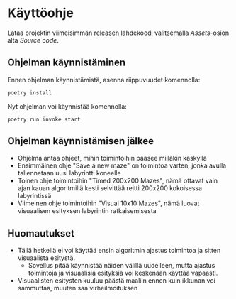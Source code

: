 # Käyttöohje

Lataa projektin viimeisimmän [releasen](https://github.com/Sippee/Labyrintin-Ratkoja/releases) lähdekoodi valitsemalla _Assets_-osion alta _Source code_.

## Ohjelman käynnistäminen

Ennen ohjelman käynnistämistä, asenna riippuvuudet komennolla:

```bash
poetry install
```

Nyt ohjelman voi käynnistää komennolla:

```
poetry run invoke start
```

## Ohjelman käynnistämisen jälkee
- Ohjelma antaa ohjeet, mihin toimintoihin pääsee milläkin käskyllä
- Ensimmäinen ohje "Save a new maze" on toimintoa varten, jonka avulla tallennetaan uusi labyrintti koneelle
- Toinen ohje toimintoihin "Timed 200x200 Mazes", nämä ottavat vain ajan kauan algoritmillä kesti selvittää reitti 200x200 kokoisessa labyrintissä
- Viimeinen ohje toimintoihin "Visual 10x10 Mazes", nämä luovat visuaalisen esityksen labyrintin ratkaisemisesta

## Huomautukset
- Tällä hetkellä ei voi käyttää ensin algoritmin ajastus toimintoa ja sitten visuaalista esitystä.  
  - Sovellus pitää käynnistää näiden välillä uudelleen, mutta ajastus toimintoja ja visuaalisia esityksiä voi keskenään käyttää vapaasti.  
- Visuaalisten esitysten kuuluu päästä maaliin ennen kuin ikkunan voi sammuttaa, muuten saa virheilmoituksen
